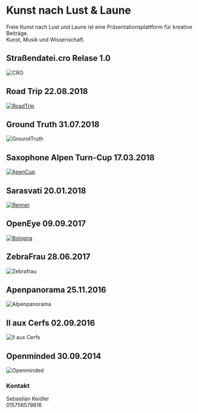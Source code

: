 # Kunst nach Lust & Laune

Freie Kunst nach Lust und Laune ist eine Präsentationsplattform für kreative Beiträge.<br/>
Kunst, Musik und Wissenschaft.

## Straßendatei.cro Relase 1.0
![CRO](/pic/CRO.gif)


## Road Trip 22.08.2018
[![RoadTrip](/pic/roadtrip.PNG)](/pic/20180822-26_RoadTripLaura.html)

## Ground Truth 31.07.2018
![GroundTruth](/pic/3B877220-BA3F-40AC-804A-5B6DA48977ED.jpeg)

## Saxophone Alpen Turn-Cup 17.03.2018
[![ApenCup](/pic/AlpenCup.jpg)](https://www.youtube.com/watch?v=qTNLxRNXDcs")

## Sarasvati 20.01.2018
[![Renner](/pic/66E617C8-4B80-47F8-97FD-793CA479A03C.jpeg)](https://www.youtube.com/watch?v=refgeiw3Tok&t=1045s")

## OpenEye 09.09.2017
[![Bologna](/pic/openeye.JPG)](https://www.youtube.com/watch?v=vq4MnvSisHs")

## ZebraFrau 28.06.2017
![Zebrafrau](/pic/zebrafrau.jpg)

## Apenpanorama 25.11.2016
![Alpenpanorama](/pic/39703400-3E5A-4239-8738-2BE5B7CCC1CF.jpeg)

## Il aux Cerfs 02.09.2016
![Il aux Cerfs](/pic/91C535AB-85F1-46C5-99EC-BBD0D586DF15.jpeg)

## Openminded 30.09.2014
![Openminded](/pic/CE1E1661-CB7D-4F45-BE4E-490BD54F567E.jpeg)

### Kontakt
Sebastian Keidler <br/>
015756578616

